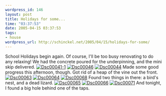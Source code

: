 ```yaml
--- 
wordpress_id: 146
layout: post
title: Holidays for some...
time: "03:37:53"
date: 2005-04-15 03:37:53
tags: 
- house
wordpress_url: http://schinckel.net/2005/04/15/holidays-for-some/
---
```

School Holidays begin again. Of course, I'll be too busy renovating to do any relaxing! We had the concrete poured for the underpinning, and the mini skip delivered. [![Dsc00041-1][1]][2] [![Dsc00046][3]][4] [![Dsc00044][5]][6] Made some good progress this afternoon, though. Got rid of a heap of the vine out the front. [![Dsc00063][7]][8] [![Dsc00064][9]][10] [![Dsc00068][11]][12] Found two things in there: a bird's nest, and a dead lizard. [![Dsc00065][13]][14] [![Dsc00066][15]][16] [![Dsc00071][17]][18] And tonight, I found a big hole behind one of the taps. 

   [1]: /images/images/DSC00041-1-tm.jpg
   [2]: /images/images/DSC00041-1.jpg
   [3]: /images/images/DSC00046-tm.jpg
   [4]: /images/images/DSC00046.jpg
   [5]: /images/images/DSC00044-tm.jpg
   [6]: /images/images/DSC00044.jpg
   [7]: /images/images/DSC00063-tm.jpg
   [8]: /images/images/DSC00063.jpg
   [9]: /images/images/DSC00064-tm.jpg
   [10]: /images/images/DSC00064.jpg
   [11]: /images/images/DSC00068-tm.jpg
   [12]: /images/images/DSC00068.jpg
   [13]: /images/images/DSC00065-tm.jpg
   [14]: /images/images/DSC00065.jpg
   [15]: /images/images/DSC00066-tm.jpg
   [16]: /images/images/DSC00066.jpg
   [17]: /images/images/DSC00071-tm.jpg
   [18]: /images/images/DSC00071.jpg

